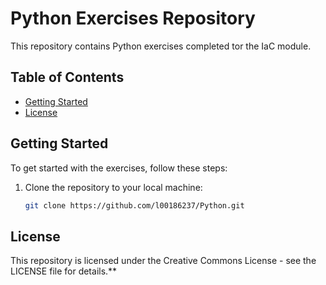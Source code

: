 # Python Exercises Repository

This repository contains Python exercises completed tor the IaC module.

## Table of Contents

- [Getting Started](#getting-started)
- [License](#license)

## Getting Started

To get started with the exercises, follow these steps:

1. Clone the repository to your local machine:

   ```bash
   git clone https://github.com/l00186237/Python.git

## License

This repository is licensed under the Creative Commons License - see the LICENSE file for details.**